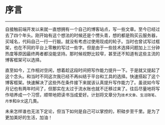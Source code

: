 # 序言

___

自接触前端开发以来就一直想拥有一个自己的博客站点，写一些文章。至今已经过去了四个年头。刚开始有这个想法的时候还是个愣头青，想的都是购买云服务器，买域名，代码自己一行一行敲。就没有考虑过使用现成的轮子。当时也曾试写过框架，也在不同的平台上零散的写过一些字。但是由于一些技术选择问题加上三分钟热度等原因最终两者都没能坚持。那时候视野比较窄，甚至还不知道有这些主流的博客框架可以选择。

直至如今，工作相对空闲，想着趁这段时间把写作能力提升一下。于是就又提起了这个念头。和当时不同这次我已经不再纠结于平台和工具的选择。快速搭起了这个博客框架。快速解决了这些外在条件接下来就该认真提升写作能力了。虽说如今写月记也有两年时间了，但那实在太过于流水账也就不迁移过来了。往后尽量地将写作培养成一个习惯，顺带地把读书当成爱好。计划将文章分为`技术文章`、`生活随笔`、`月季`和`杂文`这几类。

未来怎样谁也无法下定论，但当下如何是自己可以掌控的，积硅步至千里。是为了更加美好的生活，加油！
